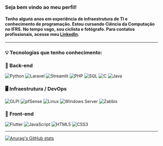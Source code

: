 ### Seja bem vindo ao meu perfil!
#### Tenho alguns anos em experiência de infraestrutura de TI e conhecimento de programação. Estou cursando Ciência da Computação no IFRS. No tempo vago, sou ciclista e fotógrafo. Para contatos profissionais, acesse meu [LinkedIn](https://www.linkedin.com/in/schneidermm/).

---
### 💡 Tecnologias que tenho conhecimento:
### 🧠 Back-end

![Python](https://img.shields.io/badge/-Python-05122A?style=flat&logo=python)
![Laravel](https://img.shields.io/badge/-Laravel-red?style=flat&logo=laravel)
![Streamlit](https://img.shields.io/badge/-Streamlit-FF4B4B?style=flat&logo=streamlit&logoColor=white)
![PHP](https://img.shields.io/badge/-PHP-777BB4?style=flat&logo=php)
![SQL](https://img.shields.io/badge/-SQL-4479A1?style=flat&logo=mysql)
![C](https://img.shields.io/badge/-C-00599C?style=flat&logo=c&logoColor=white)
![Java](https://img.shields.io/badge/-Java-007396?style=flat&logo=java&logoColor=white)

### 🖥️ Infraestrutura / DevOps

![GLPI](https://img.shields.io/badge/-GLPI-2E9AFE?style=flat&logo=knowledgebase&logoColor=white)
![pfSense](https://img.shields.io/badge/-pfSense-212121?style=flat&logo=verizon&logoColor=white)
![Linux](https://img.shields.io/badge/-Linux-FCC624?style=flat&logo=linux&logoColor=black)
![Windows Server](https://img.shields.io/badge/-Windows_Server-0078D6?style=flat&logo=microsoft&logoColor=white)
![Zabbix](https://img.shields.io/badge/-Zabbix-DC3522?style=flat&logo=zabbix&logoColor=white)


### 🎨 Front-end

![Flutter](https://img.shields.io/badge/-Flutter-02569B?style=flat&logo=flutter&logoColor=white)
![JavaScript](https://img.shields.io/badge/-JavaScript-F7DF1E?style=flat&logo=javascript&logoColor=black)
![HTML5](https://img.shields.io/badge/-HTML5-E34F26?style=flat&logo=html5&logoColor=white)
![CSS3](https://img.shields.io/badge/-CSS3-1572B6?style=flat&logo=css3)


---

[![Anurag's GitHub stats](https://github-readme-stats-sigma-five.vercel.app/api?username=xinaids&show_icons=true&theme=merko&include_all_commits=true&count_private=true)](https://github.com/xinaids)

<!--
**xinaids/xinaids** is a ✨ _special_ ✨ repository because its `README.md` (this file) appears on your GitHub profile.

Here are some ideas to get you started:

- 🔭 I’m currently working on ...
- 🌱 I’m currently learning ...
- 👯 I’m looking to collaborate on ...
- 🤔 I’m looking for help with ...
- 💬 Ask me about ...
- 📫 How to reach me: ...
- 😄 Pronouns: ...
- ⚡ Fun fact: ...
-->
